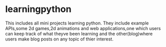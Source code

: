 # learningpython
This includes all mini projects learning python. 
They include example APIs,some 2d games,2d animations and web applications,one which users can keep track of what theyve been learning and the other(blog)where users make blog posts on any topic of thier interest.
